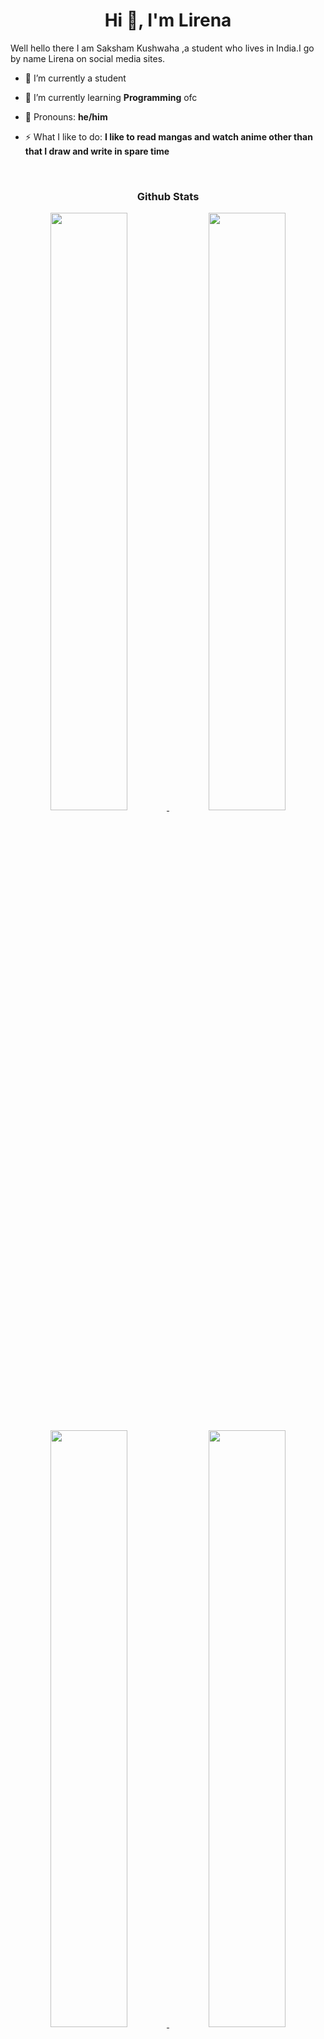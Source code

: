 <h1 align="center">
<b>Hi 👋, I'm Lirena</b>
</h1>
Well hello there I am Saksham Kushwaha ,a student who lives in India.I go by name Lirena on social media sites.

- 🔭 I’m currently a student

- 🌱 I’m currently learning **Programming** ofc

- 👯 Pronouns: **he/him**

- ⚡ What I like to do: **I like to read mangas and watch anime other than that I draw and write in spare time**
<br>
<h3 align="center">
<b>Github Stats</b>
</h3>
<div align='center'>
	<a href='https://github.com/lirena00'>
		<img width="49.5%" src='https://github-readme-stats.vercel.app/api?username=LiReNa00&show_icons=true&theme=github_dark&hide_border=true'>
		<img width="49.5%" src='https://github-readme-streak-stats.herokuapp.com?user=lirena00&theme=github-dark-blue&hide_border=true&date_format=j%20M%5B%20Y%5D'>
	</a>
</div>
<br>
<div align='center'>
	<a href='https://github.com/lirena00'>
	<img width="49.5%" src="https://github-readme-stats.vercel.app/api/top-langs?username=lirena00&show_icons=true&layout=compact&theme=github_dark&hide_border=true">
	<img width="49.5%" src='https://activity-graph.herokuapp.com/graph?username=lirena00&hide_title=true&hide_border=true&line=4b8dda&point=1a2c42&area_color=0d1117&area=true&bg_color=0d1117&color=c3d1d9'>
	</a>
</div>
<br>
<h3 align="center">
<b>Stack Overflow</b>
</h3>
<div align='center'>
<a href='https://stackoverflow.com/users/13875145/'>
<img width="20%" src='https://github-readme-stackoverflow.vercel.app/?userID=13875145&theme=dark'>
</div>
<br>
<hr>
<br>
<div align='center'>
	<a href = 'https://stackoverflow.com/users/13875145/saksham-kushwaha'>
		<img src='https://img.shields.io/badge/Stack_Overflow-FE7A16?style=for-the-badge&logo=stack-overflow&logoColor=white'>
	</a>
	<a href='https://leetcode.com/lirena00/'>
		<img src='https://img.shields.io/badge/-LeetCode-FFA116?style=for-the-badge&logo=LeetCode&logoColor=black'>
	</a>
	<a href='https://twitter.com/lirena00'>
		<img src='https://img.shields.io/badge/Twitter-000000?style=for-the-badge&logo=x&logoColor=white'>
	</a>
</div>

